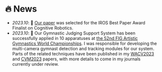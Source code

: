 # 🔥 News
- *2023.10*: 🎉 [Our paper](https://www.researchgate.net/publication/372548891_Is_Weakly-supervised_Action_Segmentation_Ready_For_Human-Robot_Interaction_No_Let's_Improve_It_With_Action-union_Learning) was selected for the IROS Best Paper Award Finalist on Cognitive Robotics.
- *2023.10*: 🎉 Our Gymnastic Judging Support System has been successfully applied in 10 apparatuses at [the 52nd FIG Artistic Gymnastics World Championships](https://www.youtube.com/watch?v=CinAYBZYANg). I was responsible for developing the multi-camera gymnast detection and tracking modules for our system. Parts of the related techniques have been published in my [WACV2023](https://arxiv.org/pdf/2211.14317.pdf) and [CVM2023](https://arxiv.org/pdf/2302.03820.pdf) papers, with more details to come in my journals currently under review.

